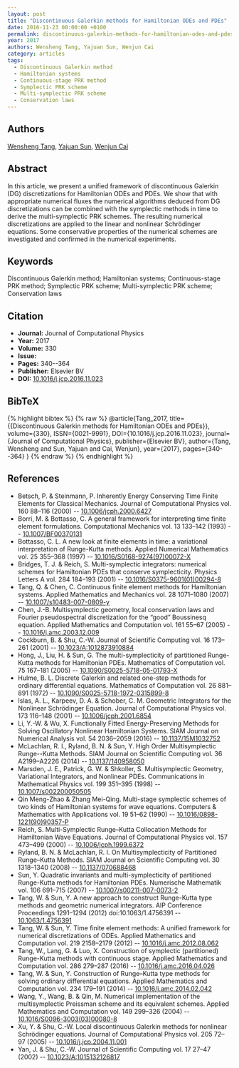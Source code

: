 ```yaml
---
layout: post
title: "Discontinuous Galerkin methods for Hamiltonian ODEs and PDEs"
date: 2016-11-23 00:00:00 +0100
permalink: discontinuous-galerkin-methods-for-hamiltonian-odes-and-pdes
year: 2017
authors: Wensheng Tang, Yajuan Sun, Wenjun Cai
category: articles
tags:
  - Discontinuous Galerkin method
  - Hamiltonian systems
  - Continuous-stage PRK method
  - Symplectic PRK scheme
  - Multi-symplectic PRK scheme
  - Conservation laws
---
```

 
## Authors
[Wensheng Tang](authors/wensheng-tang), [Yajuan Sun](authors/yajuan-sun), [Wenjun Cai](authors/wenjun-cai)
 
## Abstract
In this article, we present a unified framework of discontinuous Galerkin (DG) discretizations for Hamiltonian ODEs and PDEs. We show that with appropriate numerical fluxes the numerical algorithms deduced from DG discretizations can be combined with the symplectic methods in time to derive the multi-symplectic PRK schemes. The resulting numerical discretizations are applied to the linear and nonlinear Schrödinger equations. Some conservative properties of the numerical schemes are investigated and confirmed in the numerical experiments.
 
## Keywords
Discontinuous Galerkin method; Hamiltonian systems; Continuous-stage PRK method; Symplectic PRK scheme; Multi-symplectic PRK scheme; Conservation laws
 
## Citation
- **Journal:** Journal of Computational Physics
- **Year:** 2017
- **Volume:** 330
- **Issue:** 
- **Pages:** 340--364
- **Publisher:** Elsevier BV
- **DOI:** [10.1016/j.jcp.2016.11.023](https://doi.org/10.1016/j.jcp.2016.11.023)
 
## BibTeX
{% highlight bibtex %}
{% raw %}
@article{Tang_2017,
  title={{Discontinuous Galerkin methods for Hamiltonian ODEs and PDEs}},
  volume={330},
  ISSN={0021-9991},
  DOI={10.1016/j.jcp.2016.11.023},
  journal={Journal of Computational Physics},
  publisher={Elsevier BV},
  author={Tang, Wensheng and Sun, Yajuan and Cai, Wenjun},
  year={2017},
  pages={340--364}
}
{% endraw %}
{% endhighlight %}
 
## References
- Betsch, P. & Steinmann, P. Inherently Energy Conserving Time Finite Elements for Classical Mechanics. Journal of Computational Physics vol. 160 88–116 (2000) -- [10.1006/jcph.2000.6427](https://doi.org/10.1006/jcph.2000.6427)
- Borri, M. & Bottasso, C. A general framework for interpreting time finite element formulations. Computational Mechanics vol. 13 133–142 (1993) -- [10.1007/BF00370131](https://doi.org/10.1007/BF00370131)
- Bottasso, C. L. A new look at finite elements in time: a variational interpretation of Runge-Kutta methods. Applied Numerical Mathematics vol. 25 355–368 (1997) -- [10.1016/S0168-9274(97)00072-X](https://doi.org/10.1016/S0168-9274(97)00072-X)
- Bridges, T. J. & Reich, S. Multi-symplectic integrators: numerical schemes for Hamiltonian PDEs that conserve symplecticity. Physics Letters A vol. 284 184–193 (2001) -- [10.1016/S0375-9601(01)00294-8](https://doi.org/10.1016/S0375-9601(01)00294-8)
- Tang, Q. & Chen, C. Continuous finite element methods for Hamiltonian systems. Applied Mathematics and Mechanics vol. 28 1071–1080 (2007) -- [10.1007/s10483-007-0809-y](https://doi.org/10.1007/s10483-007-0809-y)
- Chen, J.-B. Multisymplectic geometry, local conservation laws and Fourier pseudospectral discretization for the “good” Boussinesq equation. Applied Mathematics and Computation vol. 161 55–67 (2005) -- [10.1016/j.amc.2003.12.009](https://doi.org/10.1016/j.amc.2003.12.009)
- Cockburn, B. & Shu, C.-W. Journal of Scientific Computing vol. 16 173–261 (2001) -- [10.1023/A:1012873910884](https://doi.org/10.1023/A:1012873910884)
- Hong, J., Liu, H. & Sun, G. The multi-symplecticity of partitioned Runge-Kutta methods for Hamiltonian PDEs. Mathematics of Computation vol. 75 167–181 (2005) -- [10.1090/S0025-5718-05-01793-X](https://doi.org/10.1090/S0025-5718-05-01793-X)
- Hulme, B. L. Discrete Galerkin and related one-step methods for ordinary differential equations. Mathematics of Computation vol. 26 881–891 (1972) -- [10.1090/S0025-5718-1972-0315899-8](https://doi.org/10.1090/S0025-5718-1972-0315899-8)
- Islas, A. L., Karpeev, D. A. & Schober, C. M. Geometric Integrators for the Nonlinear Schrödinger Equation. Journal of Computational Physics vol. 173 116–148 (2001) -- [10.1006/jcph.2001.6854](https://doi.org/10.1006/jcph.2001.6854)
- Li, Y.-W. & Wu, X. Functionally Fitted Energy-Preserving Methods for Solving Oscillatory Nonlinear Hamiltonian Systems. SIAM Journal on Numerical Analysis vol. 54 2036–2059 (2016) -- [10.1137/15M1032752](https://doi.org/10.1137/15M1032752)
- McLachlan, R. I., Ryland, B. N. & Sun, Y. High Order Multisymplectic Runge--Kutta Methods. SIAM Journal on Scientific Computing vol. 36 A2199–A2226 (2014) -- [10.1137/140958050](https://doi.org/10.1137/140958050)
- Marsden, J. E., Patrick, G. W. & Shkoller, S. Multisymplectic Geometry, Variational Integrators, and Nonlinear PDEs. Communications in Mathematical Physics vol. 199 351–395 (1998) -- [10.1007/s002200050505](https://doi.org/10.1007/s002200050505)
- Qin Meng-Zhao & Zhang Mei-Qing. Multi-stage symplectic schemes of two kinds of Hamiltonian systems for wave equations. Computers &amp; Mathematics with Applications vol. 19 51–62 (1990) -- [10.1016/0898-1221(90)90357-P](https://doi.org/10.1016/0898-1221(90)90357-P)
- Reich, S. Multi-Symplectic Runge–Kutta Collocation Methods for Hamiltonian Wave Equations. Journal of Computational Physics vol. 157 473–499 (2000) -- [10.1006/jcph.1999.6372](https://doi.org/10.1006/jcph.1999.6372)
- Ryland, B. N. & McLachlan, R. I. On Multisymplecticity of Partitioned Runge–Kutta Methods. SIAM Journal on Scientific Computing vol. 30 1318–1340 (2008) -- [10.1137/070688468](https://doi.org/10.1137/070688468)
- Sun, Y. Quadratic invariants and multi-symplecticity of partitioned Runge-Kutta methods for Hamiltonian PDEs. Numerische Mathematik vol. 106 691–715 (2007) -- [10.1007/s00211-007-0073-2](https://doi.org/10.1007/s00211-007-0073-2)
- Tang, W. & Sun, Y. A new approach to construct Runge-Kutta type methods and geometric numerical integrators. AIP Conference Proceedings 1291–1294 (2012) doi:10.1063/1.4756391 -- [10.1063/1.4756391](https://doi.org/10.1063/1.4756391)
- Tang, W. & Sun, Y. Time finite element methods: A unified framework for numerical discretizations of ODEs. Applied Mathematics and Computation vol. 219 2158–2179 (2012) -- [10.1016/j.amc.2012.08.062](https://doi.org/10.1016/j.amc.2012.08.062)
- Tang, W., Lang, G. & Luo, X. Construction of symplectic (partitioned) Runge-Kutta methods with continuous stage. Applied Mathematics and Computation vol. 286 279–287 (2016) -- [10.1016/j.amc.2016.04.026](https://doi.org/10.1016/j.amc.2016.04.026)
- Tang, W. & Sun, Y. Construction of Runge–Kutta type methods for solving ordinary differential equations. Applied Mathematics and Computation vol. 234 179–191 (2014) -- [10.1016/j.amc.2014.02.042](https://doi.org/10.1016/j.amc.2014.02.042)
- Wang, Y., Wang, B. & Qin, M. Numerical implementation of the multisymplectic Preissman scheme and its equivalent schemes. Applied Mathematics and Computation vol. 149 299–326 (2004) -- [10.1016/S0096-3003(03)00080-8](https://doi.org/10.1016/S0096-3003(03)00080-8)
- Xu, Y. & Shu, C.-W. Local discontinuous Galerkin methods for nonlinear Schrödinger equations. Journal of Computational Physics vol. 205 72–97 (2005) -- [10.1016/j.jcp.2004.11.001](https://doi.org/10.1016/j.jcp.2004.11.001)
- Yan, J. & Shu, C.-W. Journal of Scientific Computing vol. 17 27–47 (2002) -- [10.1023/A:1015132126817](https://doi.org/10.1023/A:1015132126817)

